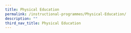 ```yaml
---
title: Physical Education
permalink: /instructional-programmes/Physical-Education/
description: ""
third_nav_title: Physical Education
---
```

